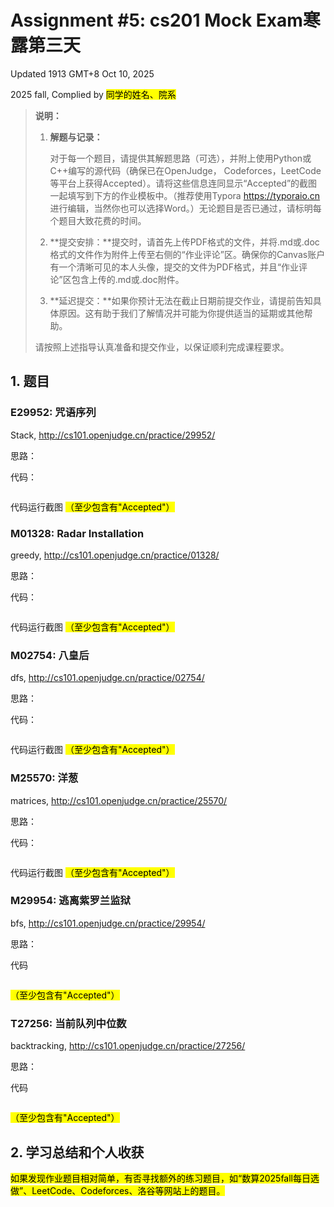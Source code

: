 # Assignment #5: cs201 Mock Exam寒露第三天

Updated 1913 GMT+8 Oct 10, 2025

2025 fall, Complied by <mark>同学的姓名、院系</mark>





>**说明：**
>
>1. **解题与记录：**
>
>     对于每一个题目，请提供其解题思路（可选），并附上使用Python或C++编写的源代码（确保已在OpenJudge， Codeforces，LeetCode等平台上获得Accepted）。请将这些信息连同显示“Accepted”的截图一起填写到下方的作业模板中。（推荐使用Typora https://typoraio.cn 进行编辑，当然你也可以选择Word。）无论题目是否已通过，请标明每个题目大致花费的时间。
>
>2. **提交安排：**提交时，请首先上传PDF格式的文件，并将.md或.doc格式的文件作为附件上传至右侧的“作业评论”区。确保你的Canvas账户有一个清晰可见的本人头像，提交的文件为PDF格式，并且“作业评论”区包含上传的.md或.doc附件。
> 
>3. **延迟提交：**如果你预计无法在截止日期前提交作业，请提前告知具体原因。这有助于我们了解情况并可能为你提供适当的延期或其他帮助。  
>
>请按照上述指导认真准备和提交作业，以保证顺利完成课程要求。



## 1. 题目

### E29952: 咒语序列

Stack, http://cs101.openjudge.cn/practice/29952/

思路：



代码：

```python

```



代码运行截图 <mark>（至少包含有"Accepted"）</mark>





### M01328: Radar Installation

greedy, http://cs101.openjudge.cn/practice/01328/


思路：



代码：

```python

```



代码运行截图 <mark>（至少包含有"Accepted"）</mark>





### M02754: 八皇后

dfs, http://cs101.openjudge.cn/practice/02754/

思路：



代码：

```python

```



代码运行截图 <mark>（至少包含有"Accepted"）</mark>





### M25570: 洋葱

matrices, http://cs101.openjudge.cn/practice/25570/

思路：



代码：

```python

```



代码运行截图 <mark>（至少包含有"Accepted"）</mark>







### M29954: 逃离紫罗兰监狱

bfs, http://cs101.openjudge.cn/practice/29954/

思路：



代码

```python

```



<mark>（至少包含有"Accepted"）</mark>





### T27256: 当前队列中位数

backtracking, http://cs101.openjudge.cn/practice/27256/

思路：



代码

```python

```



<mark>（至少包含有"Accepted"）</mark>





## 2. 学习总结和个人收获

<mark>如果发现作业题目相对简单，有否寻找额外的练习题目，如“数算2025fall每日选做”、LeetCode、Codeforces、洛谷等网站上的题目。</mark>





